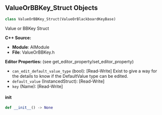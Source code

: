 ## ValueOrBBKey_Struct Objects

```python
class ValueOrBBKey_Struct(ValueOrBlackboardKeyBase)
```

Value or BBKey Struct

**C++ Source:**

- **Module**: AIModule
- **File**: ValueOrBBKey.h

**Editor Properties:** (see get_editor_property/set_editor_property)

- ``can_edit_default_value_type`` (bool):  [Read-Write] Exist to give a way for the details to know if the DefaultValue type can be edited.
- ``default_value`` (InstancedStruct):  [Read-Write]
- ``key`` (Name):  [Read-Write]

<a id="unreal.ValueOrBBKey_Struct.__init__"></a>

#### __init__

```python
def __init__() -> None
```

<a id="unreal.ActorPerceptionBlueprintInfo"></a>